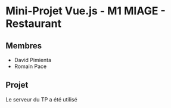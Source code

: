 # Mini-Projet Vue.js - M1 MIAGE - Restaurant

## Membres

- David Pimienta
- Romain Pace

## Projet

Le serveur du TP a été utilisé
